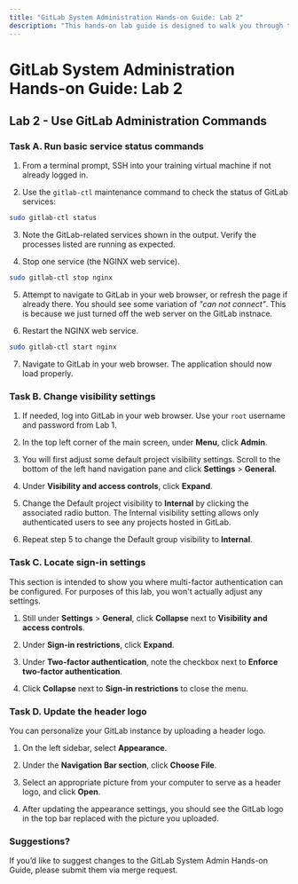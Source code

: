 ```yaml
---
title: "GitLab System Administration Hands-on Guide: Lab 2"
description: "This hands-on lab guide is designed to walk you through the lab exercises used in the GitLab System Administration course."
---
```


# GitLab System Administration Hands-on Guide: Lab 2

## Lab 2 - Use GitLab Administration Commands

### Task A. Run basic service status commands

1. From a terminal prompt, SSH into your training virtual machine if not already logged in.

2. Use the `gitlab-ctl` maintenance command to check the status of GitLab services:

```bash
sudo gitlab-ctl status
```

3. Note the GitLab-related services shown in the output. Verify the processes listed are running as expected.

4. Stop one service (the NGINX web service).

```bash
sudo gitlab-ctl stop nginx
```

5. Attempt to navigate to GitLab in your web browser, or refresh the page if already there. You should see some variation of *"can not connect"*. This is because we just turned off the web server on the GitLab instnace.

6. Restart the NGINX web service.

```bash
sudo gitlab-ctl start nginx
```

7. Navigate to GitLab in your web browser. The application should now load properly.

### Task B. Change visibility settings

1. If needed, log into GitLab in your web browser. Use your `root` username and password from Lab 1.

2. In the top left corner of the main screen, under **Menu**, click **Admin**.

3. You will first adjust some default project visibility settings. Scroll to the bottom of the left hand navigation pane and click **Settings** > **General**.

4. Under **Visibility and access controls**, click **Expand**.

5. Change the Default project visibility to **Internal** by clicking the associated radio button. The Internal visibility setting allows only authenticated users to see any projects hosted in GitLab.

6. Repeat step 5 to change the Default group visibility to **Internal**.

### Task C. Locate sign-in settings

This section is intended to show you where multi-factor authentication can be configured. For purposes of this lab, you won't actually adjust any settings.

1. Still under **Settings** > **General**, click **Collapse** next to **Visibility and access controls**.

2. Under **Sign-in restrictions**, click **Expand**.

3. Under **Two-factor authentication**, note the checkbox next to **Enforce two-factor authentication**.

4. Click **Collapse** next to **Sign-in restrictions** to close the menu.

### Task D. Update the header logo

You can personalize your GitLab instance by uploading a header logo.

1. On the left sidebar, select **Appearance**.

2. Under the **Navigation Bar section**, click **Choose File**.

3. Select an appropriate picture from your computer to serve as a header logo, and click **Open**.

4. After updating the appearance settings, you should see the GitLab logo in the top bar replaced with the picture you uploaded.

### Suggestions?

If you’d like to suggest changes to the GitLab System Admin Hands-on Guide, please submit them via merge request.
